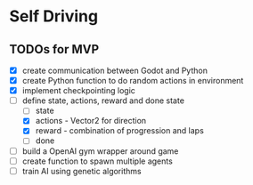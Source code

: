 # Self Driving

## TODOs for MVP
- [x] create communication between Godot and Python
- [x] create Python function to do random actions in environment
- [x] implement checkpointing logic
- [ ] define state, actions, reward and done state
    - [ ] state
    - [x] actions - Vector2 for direction
    - [x] reward - combination of progression and laps
    - [ ] done 
- [ ] build a OpenAI gym wrapper around game
- [ ] create function to spawn multiple agents
- [ ] train AI using genetic algorithms